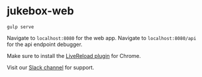 # jukebox-web

```
gulp serve
```

Navigate to `localhost:8080` for the web app.
Navigate to `localhost:8080/api` for the api endpoint debugger.

Make sure to install the [LiveReload plugin](https://chrome.google.com/webstore/detail/livereload/jnihajbhpnppcggbcgedagnkighmdlei/related) for Chrome.

Visit our [Slack channel](https://jukebox-app.slack.com/) for support.